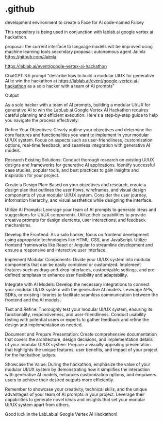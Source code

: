 # .github
development environment to create a Face for AI code-named Faicey

This repository is being used in conjunction with lablab.ai google vertex ai hackathon.

proposal: the current interface to language models will be improved using machine learning tools
secondary proposal: autonomous agent Jaimla https://github.com/Jaimla

https://lablab.ai/event/google-vertex-ai-hackathon


ChatGPT 3.5 prompt "describe how to build a modular UIUX for generative AI to win the hackathon at https://lablab.ai/event/google-vertex-ai-hackathon as a solo hacker with a team of AI prompts"

Output

As a solo hacker with a team of AI prompts, building a modular UI/UX for generative AI to win the LabLab.ai Google Vertex AI Hackathon requires careful planning and efficient execution. Here's a step-by-step guide to help you navigate the process effectively:

Define Your Objectives:
Clearly outline your objectives and determine the core features and functionalities you want to implement in your modular UI/UX system. Focus on aspects such as user-friendliness, customization options, real-time feedback, and seamless integration with generative AI models.

Research Existing Solutions:
Conduct thorough research on existing UI/UX designs and frameworks for generative AI applications. Identify successful case studies, popular tools, and best practices to gain insights and inspiration for your project.

Create a Design Plan:
Based on your objectives and research, create a design plan that outlines the user flows, wireframes, and visual design components of your modular UI/UX system. Consider the user journey, information hierarchy, and visual aesthetics while designing the interface.

Utilize AI Prompts:
Leverage your team of AI prompts to generate ideas and suggestions for UI/UX components. Utilize their capabilities to provide creative prompts for design elements, user interactions, and feedback mechanisms.

Develop the Frontend:
As a solo hacker, focus on frontend development using appropriate technologies like HTML, CSS, and JavaScript. Utilize frontend frameworks like React or Angular to streamline development and ensure a responsive and interactive user interface.

Implement Modular Components:
Divide your UI/UX system into modular components that can be easily combined or customized. Implement features such as drag-and-drop interfaces, customizable settings, and pre-defined templates to enhance user flexibility and adaptability.

Integrate with AI Models:
Develop the necessary integrations to connect your modular UI/UX system with the generative AI models. Leverage APIs, SDKs, or existing libraries to facilitate seamless communication between the frontend and the AI models.

Test and Refine:
Thoroughly test your modular UI/UX system, ensuring its functionality, responsiveness, and user-friendliness. Conduct usability testing with potential users or experts to gather feedback and refine the design and implementation as needed.

Document and Prepare Presentation:
Create comprehensive documentation that covers the architecture, design decisions, and implementation details of your modular UI/UX system. Prepare a visually appealing presentation that highlights the unique features, user benefits, and impact of your project for the hackathon judges.

Showcase the Value:
During the hackathon, emphasize the value of your modular UI/UX system by demonstrating how it simplifies the interaction with generative AI models, enhances customization options, and empowers users to achieve their desired outputs more efficiently.

Remember to showcase your creativity, technical skills, and the unique advantages of your team of AI prompts in your project. Leverage their capabilities to generate novel ideas and insights that set your modular UI/UX system apart from others.

Good luck in the LabLab.ai Google Vertex AI Hackathon!
